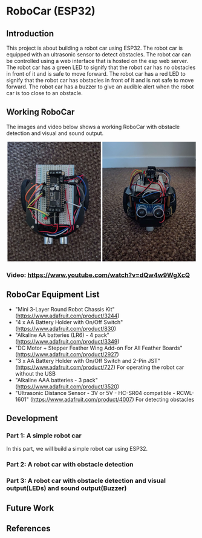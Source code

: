 # RoboCar (ESP32)

## Introduction

This project is about building a robot car using ESP32. The robot car is equipped with an ultrasonic sensor to detect obstacles. The robot car can be controlled using a web interface that is hosted on the esp web server. The robot car has a green LED to signify that the robot car has no obstacles in front of it and is safe to move forward. The robot car has a red LED to signify that the robot car has obstacles in front of it and is not safe to move forward. The robot car has a buzzer to give an audible alert when the robot car is too close to an obstacle.

## Working RoboCar

The images and video below shows a working RoboCar with obstacle detection and visual and sound output.

<p align="center">
    <img src="./imgs/top.jpg" width="49%" />
    <img src="./imgs/front.jpg" width="49%" />
</p>

### Video: https://www.youtube.com/watch?v=dQw4w9WgXcQ

## RoboCar Equipment List

- "Mini 3-Layer Round Robot Chassis Kit" (https://www.adafruit.com/product/3244)
- "4 x AA Battery Holder with On/Off Switch" (https://www.adafruit.com/product/830)
- "Alkaline AA batteries (LR6) - 4 pack" (https://www.adafruit.com/product/3349)
- "DC Motor + Stepper Feather Wing Add-on For All Feather Boards" (https://www.adafruit.com/product/2927)
- "3 x AA Battery Holder with On/Off Switch and 2-Pin JST" (https://www.adafruit.com/product/727)
  For operating the robot car without the USB
- "Alkaline AAA batteries - 3 pack" (https://www.adafruit.com/product/3520)
- "Ultrasonic Distance Sensor - 3V or 5V - HC-SR04 compatible - RCWL-1601" (https://www.adafruit.com/product/4007) For detecting obstacles

## Development

### Part 1: A simple robot car

In this part, we will build a simple robot car using ESP32.

### Part 2: A robot car with obstacle detection

### Part 3: A robot car with obstacle detection and visual output(LEDs) and sound output(Buzzer)

## Future Work

## References

```

```
